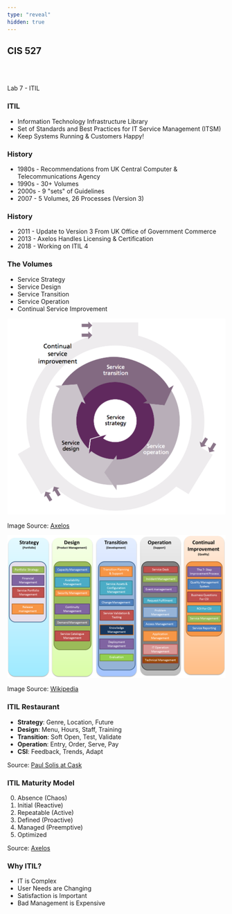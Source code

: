 ```yaml
---
type: "reveal"
hidden: true
---
```

<section>
	<h2>CIS 527</h2><br><br><p>Lab 7 - ITIL</p>
</section>
<section>
	<h3>ITIL</h3>
	<ul>
    <li>Information Technology Infrastructure Library</li>
		<li>Set of Standards and Best Practices for IT Service Management (ITSM)</li>
		<li>Keep Systems Running & Customers Happy!</li>
	</ul>
</section>
<section>
	<h3>History</h3>
	<ul>
		<li>1980s - Recommendations from UK Central Computer & Telecommunications Agency</li>
		<li>1990s - 30+ Volumes</li>
		<li>2000s - 9 "sets" of Guidelines</li>
		<li>2007 - 5 Volumes, 26 Processes (Version 3)</li>
	</ul>
</section>
<section>
	<h3>History</h3>
	<ul>
		<li>2011 - Update to Version 3 From UK Office of Government Commerce</li>
		<li>2013 - Axelos Handles Licensing & Certification</li>
		<li>2018 - Working on ITIL 4</li>
	</ul>
</section>
<section>
	<h3>The Volumes</h3>
	<ul>
		<li>Service Strategy</li>
		<li>Service Design</li>
		<li>Service Transition</li>
		<li>Service Operation</li>
		<li>Continual Service Improvement</li>
	</ul>
</section>
<section>
	<img class="stretch plain" src="../../images/itil_axelos.png">
	<p class="imagecredit">Image Source: <a href="https://www.axelos.com/Corporate/media/Files/Brochures/ITIL_Product_Brochure_Conference_Version_v1.pdf">Axelos</a></p>
</section>
<section>
	<img class="stretch plain" src="../../images/itilstructure_wiki.png">
	<p class="imagecredit">Image Source: <a href="https://en.wikipedia.org/wiki/ITIL">Wikipedia</a></p>
</section>
<section>
	<h3>ITIL Restaurant</h3>
	<ul>
		<li><b>Strategy</b>: Genre, Location, Future</li>
		<li><b>Design</b>: Menu, Hours, Staff, Training</li>
		<li><b>Transition</b>: Soft Open, Test, Validate</li>
		<li><b>Operation</b>: Entry, Order, Serve, Pay</li>
		<li><b>CSI</b>: Feedback, Trends, Adapt</li>
	</ul>
	<p class="imagecredit">Source: <a href="https://www.caskllc.com/understanding-service-lifecycle-from-a-non-it-perspective/">Paul Solis at Cask</a></p>
</section>
<section>
	<h3>ITIL Maturity Model</h3>
	<ol start="0">
		<li>Absence (Chaos)</li>
		<li>Initial (Reactive)</li>
		<li>Repeatable (Active)</li>
		<li>Defined (Proactive)</li>
		<li>Managed (Preemptive)</li>
		<li>Optimized</li>
	</ol>
	<p class="imagecredit">Source: <a href="https://www.axelos.com/Corporate/media/Files/Misc%20Qualification%20Docs/ITIL-Maturity-Model.pdf">Axelos</a></p>
</section>
<section>
	<h3>Why ITIL?</h3>
	<ul>
		<li>IT is Complex</li>
		<li>User Needs are Changing</li>
		<li>Satisfaction is Important</li>
		<li>Bad Management is Expensive</li>
	</ul>
</section>
